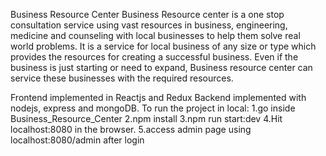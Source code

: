 Business Resource Center
Business Resource center is a one stop consultation service using vast resources in business, engineering, medicine and counseling with local businesses to help them solve real world problems. It is a service for local business of any size or type which provides the resources for creating a successful business. Even if the business is just starting or need to expand, Business resource center can service these businesses with the required resources.

Frontend implemented in Reactjs and Redux
Backend implemented with nodejs, express and mongoDB.
To run the project in local: 
1.go inside Business_Resource_Center 
2.npm install 3.npm run start:dev 
4.Hit localhost:8080 in the browser. 
5.access admin page using localhost:8080/admin after login
